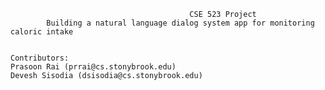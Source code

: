 											CSE 523 Project
			Building a natural language dialog system app for monitoring caloric intake 


	Contributors:
	Prasoon Rai (prrai@cs.stonybrook.edu)
	Devesh Sisodia (dsisodia@cs.stonybrook.edu)